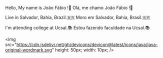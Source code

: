 Hello, My name is João Fábio !👋
Olá, me chamo João Fábio !👋

Live in Salvador, Bahia, Brazil.🇧🇷
Moro em Salvador, Bahia, Brasil.🇧🇷

I'm attending college at Ucsal.📚
Estou fazendo faculdade na Ucsal.📚

<img src="https://cdn.jsdelivr.net/gh/devicons/devicon@latest/icons/java/java-original-wordmark.svg" height: 50px; width: 10px; />

